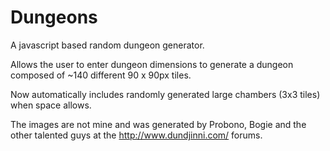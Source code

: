 Dungeons
=========

A javascript based random dungeon generator.

Allows the user to enter dungeon dimensions to generate a dungeon composed of ~140 different 90 x 90px tiles.

Now automatically includes randomly generated large chambers (3x3 tiles) when space allows.

The images are not mine and was generated by Probono, Bogie and the other talented guys at the http://www.dundjinni.com/ forums.


